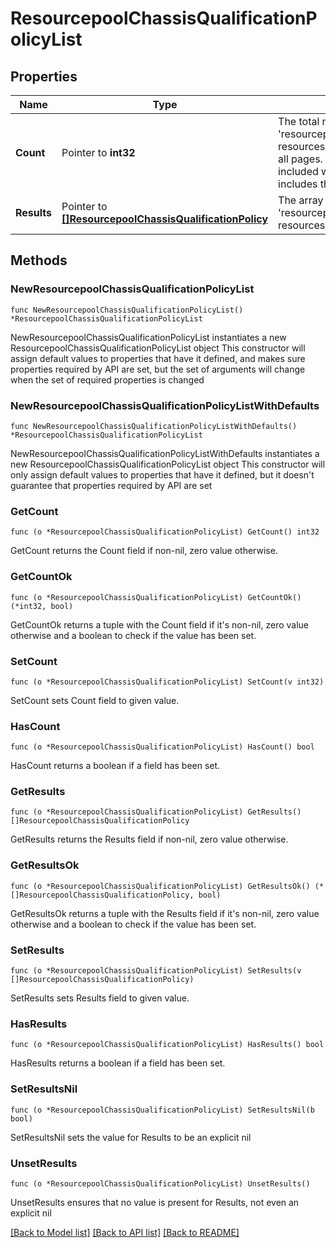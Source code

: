# ResourcepoolChassisQualificationPolicyList

## Properties

Name | Type | Description | Notes
------------ | ------------- | ------------- | -------------
**Count** | Pointer to **int32** | The total number of &#39;resourcepool.ChassisQualificationPolicy&#39; resources matching the request, accross all pages. The &#39;Count&#39; attribute is included when the HTTP GET request includes the &#39;$inlinecount&#39; parameter. | [optional] 
**Results** | Pointer to [**[]ResourcepoolChassisQualificationPolicy**](ResourcepoolChassisQualificationPolicy.md) | The array of &#39;resourcepool.ChassisQualificationPolicy&#39; resources matching the request. | [optional] 

## Methods

### NewResourcepoolChassisQualificationPolicyList

`func NewResourcepoolChassisQualificationPolicyList() *ResourcepoolChassisQualificationPolicyList`

NewResourcepoolChassisQualificationPolicyList instantiates a new ResourcepoolChassisQualificationPolicyList object
This constructor will assign default values to properties that have it defined,
and makes sure properties required by API are set, but the set of arguments
will change when the set of required properties is changed

### NewResourcepoolChassisQualificationPolicyListWithDefaults

`func NewResourcepoolChassisQualificationPolicyListWithDefaults() *ResourcepoolChassisQualificationPolicyList`

NewResourcepoolChassisQualificationPolicyListWithDefaults instantiates a new ResourcepoolChassisQualificationPolicyList object
This constructor will only assign default values to properties that have it defined,
but it doesn't guarantee that properties required by API are set

### GetCount

`func (o *ResourcepoolChassisQualificationPolicyList) GetCount() int32`

GetCount returns the Count field if non-nil, zero value otherwise.

### GetCountOk

`func (o *ResourcepoolChassisQualificationPolicyList) GetCountOk() (*int32, bool)`

GetCountOk returns a tuple with the Count field if it's non-nil, zero value otherwise
and a boolean to check if the value has been set.

### SetCount

`func (o *ResourcepoolChassisQualificationPolicyList) SetCount(v int32)`

SetCount sets Count field to given value.

### HasCount

`func (o *ResourcepoolChassisQualificationPolicyList) HasCount() bool`

HasCount returns a boolean if a field has been set.

### GetResults

`func (o *ResourcepoolChassisQualificationPolicyList) GetResults() []ResourcepoolChassisQualificationPolicy`

GetResults returns the Results field if non-nil, zero value otherwise.

### GetResultsOk

`func (o *ResourcepoolChassisQualificationPolicyList) GetResultsOk() (*[]ResourcepoolChassisQualificationPolicy, bool)`

GetResultsOk returns a tuple with the Results field if it's non-nil, zero value otherwise
and a boolean to check if the value has been set.

### SetResults

`func (o *ResourcepoolChassisQualificationPolicyList) SetResults(v []ResourcepoolChassisQualificationPolicy)`

SetResults sets Results field to given value.

### HasResults

`func (o *ResourcepoolChassisQualificationPolicyList) HasResults() bool`

HasResults returns a boolean if a field has been set.

### SetResultsNil

`func (o *ResourcepoolChassisQualificationPolicyList) SetResultsNil(b bool)`

 SetResultsNil sets the value for Results to be an explicit nil

### UnsetResults
`func (o *ResourcepoolChassisQualificationPolicyList) UnsetResults()`

UnsetResults ensures that no value is present for Results, not even an explicit nil

[[Back to Model list]](../README.md#documentation-for-models) [[Back to API list]](../README.md#documentation-for-api-endpoints) [[Back to README]](../README.md)


